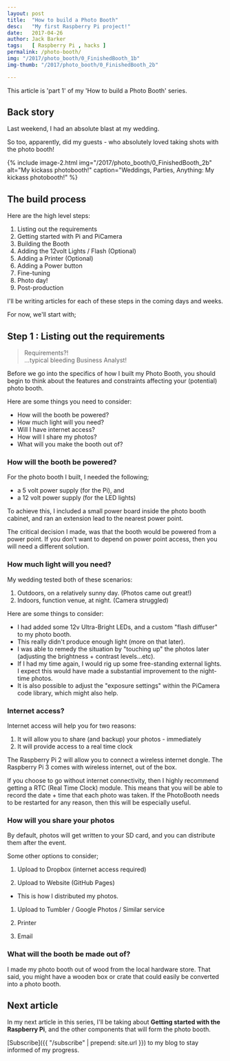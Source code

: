 ```yaml
---
layout: post
title:  "How to build a Photo Booth"
desc:   "My first Raspberry Pi project!"
date:   2017-04-26
author: Jack Barker
tags:   [ Raspberry Pi , hacks ]
permalink: /photo-booth/
img: "/2017/photo_booth/0_FinishedBooth_1b"
img-thumb: "/2017/photo_booth/0_FinishedBooth_2b"

---
```

This article is 'part 1' of my 'How to build a Photo Booth' series.


## Back story
Last weekend, I had an absolute blast at my wedding.

So too, apparently, did my guests - who absolutely loved taking shots with the photo booth!

{% include image-2.html
    img="/2017/photo_booth/0_FinishedBooth_2b"
    alt="My kickass photobooth!"
    caption="Weddings, Parties, Anything: My kickass photobooth!"
%}

## The build process
Here are the high level steps:
1. Listing out the requirements
1. Getting started with Pi and PiCamera
1. Building the Booth
1. Adding the 12volt Lights / Flash (Optional)
1. Adding a Printer (Optional)
1. Adding a Power button
1. Fine-tuning
1. Photo day!
1. Post-production

I'll be writing articles for each of these steps in the coming days and weeks.

For now, we'll start with;

## Step 1 : Listing out the requirements

> Requirements?!
> <br/> ...typical bleeding Business Analyst!


Before we go into the specifics of how I built my Photo Booth, you should begin to think about the features and constraints affecting your (potential) photo booth.

Here are some things you need to consider:
 - How will the booth be powered?
 - How much light will you need?
 - Will I have internet access?
 - How will I share my photos?
 - What will you make the booth out of?

### How will the booth be powered?
For the photo booth I built, I needed the following;
 - a 5 volt power supply (for the Pi), and
 - a 12 volt power supply (for the LED lights)

To achieve this, I included a small power board inside the photo booth cabinet, and ran an extension lead to the nearest power point.

The critical decision I made, was that the booth would be powered from a power point. If you don't want to depend on power point access, then you will need a different solution.


### How much light will you need?
My wedding tested both of these scenarios:
1. Outdoors, on a relatively sunny day. (Photos came out great!)
1. Indoors, function venue, at night.  (Camera struggled)

Here are some things to consider:
 - I had added some 12v Ultra-Bright LEDs, and a custom "flash diffuser" to my photo booth. 
 - This really didn't produce enough light (more on that later).
 - I was able to remedy the situation by "touching up" the photos later (adjusting the brightness + contrast levels...etc).
 - If I had my time again, I would rig up some free-standing external lights. I expect this would have made a substantial improvement to the night-time photos.
 - It is also possible to adjust the "exposure settings" within the PiCamera code library, which might also help.

### Internet access?
Internet access will help you for two reasons:
1. It will allow you to share (and backup) your photos - immediately
1. It will provide access to a real time clock

The Raspberry Pi 2 will allow you to connect a wireless internet dongle.
The Raspberry Pi 3 comes with wireless internet, out of the box.

If you choose to go without internet connectivity, then I highly recommend getting a RTC (Real Time Clock) module.
This means that you will be able to record the date + time that each photo was taken.
If the PhotoBooth needs to be restarted for any reason, then this will be especially useful.

### How will you share your photos
By default, photos will get written to your SD card, and you can distribute them after the event.

Some other options to consider;

1. Upload to Dropbox (internet access required)

1. Upload to Website (GitHub Pages)
  - This is how I distributed my photos.

1. Upload to Tumbler / Google Photos / Similar service

1. Printer

1. Email

### What will the booth be made out of?
I made my photo booth out of wood from the local hardware store.
That said, you might have a wooden box or crate that could easily be converted into a photo booth.


## Next article
In my next article in this series, I'll be taking about <strong>Getting started with the Raspberry Pi</strong>, and the other components that will form the photo booth.

[Subscribe]({{ "/subscribe" | prepend: site.url }}) to my blog to stay informed of my progress.
